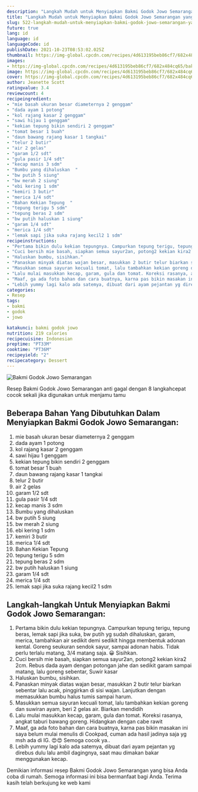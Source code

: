 ```yaml
---
description: "Langkah Mudah untuk Menyiapkan Bakmi Godok Jowo Semarangan yang Bikin Ngiler"
title: "Langkah Mudah untuk Menyiapkan Bakmi Godok Jowo Semarangan yang Bikin Ngiler"
slug: 522-langkah-mudah-untuk-menyiapkan-bakmi-godok-jowo-semarangan-yang-bikin-ngiler
future: true
lang: id
language: id
languageCode: id
publishDate: 2021-10-23T08:53:02.025Z 
thumbnail: https://img-global.cpcdn.com/recipes/4d613195beb86cf7/682x484cq65/bakmi-godok-jowo-semarangan-foto-resep-utama.png
images:
- https://img-global.cpcdn.com/recipes/4d613195beb86cf7/682x484cq65/bakmi-godok-jowo-semarangan-foto-resep-utama.png
image: https://img-global.cpcdn.com/recipes/4d613195beb86cf7/682x484cq65/bakmi-godok-jowo-semarangan-foto-resep-utama.png
cover: https://img-global.cpcdn.com/recipes/4d613195beb86cf7/682x484cq65/bakmi-godok-jowo-semarangan-foto-resep-utama.png
author: Jeanette Scott
ratingvalue: 3.4
reviewcount: 4
recipeingredient:
- "mie basah ukuran besar diameternya 2 genggam"
- "dada ayam 1 potong"
- "kol rajang kasar 2 genggam"
- "sawi hijau 1 genggam"
- "kekian tepung bikin sendiri 2 genggam"
- "tomat besar 1 buah"
- "daun bawang rajang kasar 1 tangkai"
- "telur 2 butir"
- "air 2 gelas"
- "garam 1/2 sdt"
- "gula pasir 1/4 sdt"
- "kecap manis 3 sdm"
- "Bumbu yang dihaluskan  "
- "bw putih 5 siung"
- "bw merah 2 siung"
- "ebi kering 1 sdm"
- "kemiri 3 butir"
- "merica 1/4 sdt"
- "Bahan Kekian Tepung  "
- "tepung terigu 5 sdm"
- "tepung beras 2 sdm"
- "bw putih haluskan 1 siung"
- "garam 1/4 sdt"
- "merica 1/4 sdt"
- "lemak sapi jika suka rajang kecil2 1 sdm"
recipeinstructions:
- "Pertama bikin dulu kekian tepungnya. Campurkan tepung terigu, tepung beras, lemak sapi jika suka, bw putih yg sudah dihaluskan, garam, merica, tambahkan air sedikit demi sedikit hingga membentuk adonan kental. Goreng seukuran sendok sayur, sampai adonan habis. Tidak perlu terlalu matang, 3/4 matang saja. 😀 Sisihkan."
- "Cuci bersih mie basah, siapkan semua sayur2an, potong2 kekian kira2 2cm. Rebus dada ayam dengan potongan jahe dan sedikit garam sampai matang, lalu goreng sebentar, Suwir kasar"
- "Haluskan bumbu, sisihkan."
- "Panaskan minyak diatas wajan besar, masukkan 2 butir telur biarkan sebentar lalu acak, pinggirkan di sisi wajan. Lanjutkan dengan memasukkan bumbu halus tumis sampai harum."
- "Masukkan semua sayuran kecuali tomat, lalu tambahkan kekian goreng dan suwiran ayam, beri 2 gelas air. Biarkan mendidih"
- "Lalu mulai masukkan kecap, garam, gula dan tomat. Koreksi rasanya, angkat taburi bawang goreng. Hidangkan dengan cabe rawit"
- "Maaf, ga ada foto bahan dan cara buatnya, karna pas bikin masakan ini saya belum mulai menulis di Cookpad, cuman ada hasil jadinya saja yg msh ada di IG. 😍😍 Semoga cocok ya.."
- "Lebih yummy lagi kalo ada satemya, dibuat dari ayam pejantan yg direbus dulu lalu ambil dagingnya, saat mau dimakan bakar menggunakan kecap."
categories:
- Resep
tags:
- bakmi
- godok
- jowo

katakunci: bakmi godok jowo 
nutrition: 219 calories
recipecuisine: Indonesian
preptime: "PT33M"
cooktime: "PT36M"
recipeyield: "2"
recipecategory: Dessert
---
```



![Bakmi Godok Jowo Semarangan](https://img-global.cpcdn.com/recipes/4d613195beb86cf7/682x484cq65/bakmi-godok-jowo-semarangan-foto-resep-utama.png)

Resep Bakmi Godok Jowo Semarangan  anti gagal dengan 8 langkahcepat cocok sekali jika digunakan untuk menjamu tamu

<!--inarticleads1-->

## Beberapa Bahan Yang Dibutuhkan Dalam Menyiapkan Bakmi Godok Jowo Semarangan:

1. mie basah ukuran besar diameternya 2 genggam
1. dada ayam 1 potong
1. kol rajang kasar 2 genggam
1. sawi hijau 1 genggam
1. kekian tepung bikin sendiri 2 genggam
1. tomat besar 1 buah
1. daun bawang rajang kasar 1 tangkai
1. telur 2 butir
1. air 2 gelas
1. garam 1/2 sdt
1. gula pasir 1/4 sdt
1. kecap manis 3 sdm
1. Bumbu yang dihaluskan  
1. bw putih 5 siung
1. bw merah 2 siung
1. ebi kering 1 sdm
1. kemiri 3 butir
1. merica 1/4 sdt
1. Bahan Kekian Tepung  
1. tepung terigu 5 sdm
1. tepung beras 2 sdm
1. bw putih haluskan 1 siung
1. garam 1/4 sdt
1. merica 1/4 sdt
1. lemak sapi jika suka rajang kecil2 1 sdm



<!--inarticleads2-->

## Langkah-langkah Untuk Menyiapkan Bakmi Godok Jowo Semarangan:

1. Pertama bikin dulu kekian tepungnya. Campurkan tepung terigu, tepung beras, lemak sapi jika suka, bw putih yg sudah dihaluskan, garam, merica, tambahkan air sedikit demi sedikit hingga membentuk adonan kental. Goreng seukuran sendok sayur, sampai adonan habis. Tidak perlu terlalu matang, 3/4 matang saja. 😀 Sisihkan.
1. Cuci bersih mie basah, siapkan semua sayur2an, potong2 kekian kira2 2cm. Rebus dada ayam dengan potongan jahe dan sedikit garam sampai matang, lalu goreng sebentar, Suwir kasar
1. Haluskan bumbu, sisihkan.
1. Panaskan minyak diatas wajan besar, masukkan 2 butir telur biarkan sebentar lalu acak, pinggirkan di sisi wajan. Lanjutkan dengan memasukkan bumbu halus tumis sampai harum.
1. Masukkan semua sayuran kecuali tomat, lalu tambahkan kekian goreng dan suwiran ayam, beri 2 gelas air. Biarkan mendidih
1. Lalu mulai masukkan kecap, garam, gula dan tomat. Koreksi rasanya, angkat taburi bawang goreng. Hidangkan dengan cabe rawit
1. Maaf, ga ada foto bahan dan cara buatnya, karna pas bikin masakan ini saya belum mulai menulis di Cookpad, cuman ada hasil jadinya saja yg msh ada di IG. 😍😍 Semoga cocok ya..
1. Lebih yummy lagi kalo ada satemya, dibuat dari ayam pejantan yg direbus dulu lalu ambil dagingnya, saat mau dimakan bakar menggunakan kecap.




Demikian informasi  resep Bakmi Godok Jowo Semarangan   yang bisa Anda coba di rumah. Semoga informasi ini bisa bermanfaat bagi Anda. Terima kasih telah berkujung ke web kami
